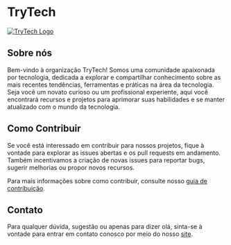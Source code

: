 # TryTech

[![TryTech Logo](https://avatars.githubusercontent.com/u/135709718?s=96&v=4)](https://trytech.app/)

## Sobre nós

Bem-vindo à organização TryTech! Somos uma comunidade apaixonada por tecnologia, dedicada a explorar e compartilhar conhecimento sobre as mais recentes tendências, ferramentas e práticas na área da tecnologia. Seja você um novato curioso ou um profissional experiente, aqui você encontrará recursos e projetos para aprimorar suas habilidades e se manter atualizado com o mundo da tecnologia.

## Como Contribuir

Se você está interessado em contribuir para nossos projetos, fique à vontade para explorar as issues abertas e os pull requests em andamento. Também incentivamos a criação de novas issues para reportar bugs, sugerir melhorias ou propor novos recursos.

Para mais informações sobre como contribuir, consulte nosso [guia de contribuição](CONTRIBUTING.md).

## Contato

Para qualquer dúvida, sugestão ou apenas para dizer olá, sinta-se à vontade para entrar em contato conosco por meio do nosso [site](https://trytech.app/contact).
